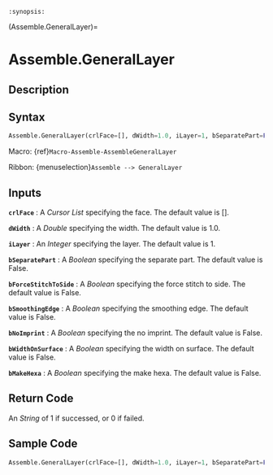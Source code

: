 ```{module} Assemble.GeneralLayer()
:synopsis:
```

(Assemble.GeneralLayer)=

# Assemble.GeneralLayer

## Description

## Syntax

```python
Assemble.GeneralLayer(crlFace=[], dWidth=1.0, iLayer=1, bSeparatePart=False, bForceStitchToSide=False, bSmoothingEdge=False, bNoImprint=False, bWidthOnSurface=False, bMakeHexa=False)
```

Macro: {ref}`Macro-Assemble-AssembleGeneralLayer`

Ribbon: {menuselection}`Assemble --> GeneralLayer`

## Inputs

**`crlFace`**
: A _Cursor List_ specifying the face. The default value is [].

**`dWidth`**
: A _Double_ specifying the width. The default value is 1.0.

**`iLayer`**
: An _Integer_ specifying the layer. The default value is 1.

**`bSeparatePart`**
: A _Boolean_ specifying the separate part. The default value is False.

**`bForceStitchToSide`**
: A _Boolean_ specifying the force stitch to side. The default value is False.

**`bSmoothingEdge`**
: A _Boolean_ specifying the smoothing edge. The default value is False.

**`bNoImprint`**
: A _Boolean_ specifying the no imprint. The default value is False.

**`bWidthOnSurface`**
: A _Boolean_ specifying the width on surface. The default value is False.

**`bMakeHexa`**
: A _Boolean_ specifying the make hexa. The default value is False.

## Return Code

An _String_ of 1 if successed, or 0 if failed.

## Sample Code

```python
Assemble.GeneralLayer(crlFace=[], dWidth=1.0, iLayer=1, bSeparatePart=False, bForceStitchToSide=False, bSmoothingEdge=False, bNoImprint=False, bWidthOnSurface=False, bMakeHexa=False)
```
